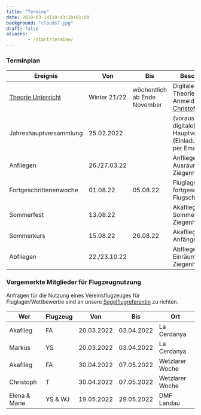 ```yaml
---
title: "Termine"
date: 2019-03-14T19:43:28+01:00
background: "clouds7.jpg"
draft: false
aliases:
        - /start/termine/
---
```


### Terminplan

**Ereignis** | **Von** | **Bis** | **Beschreibung**
---- | ---- | ---- | ----
[Theorie Unterricht](https://chmaul.de/theory) | Winter 21/22 | wöchentlich ab Ende November | Digitale Theorieschulung, Anmeldung bei [Christof Maul](/kontakt#Ansprechpartner)
Jahreshauptversammlung | 25.02.2022 | | (voraussichtlich digitale) Hauptversammlung (Einladung folgt per Email)
Anfliegen | 26./27.03.22 | | Anfliegen und Ausräumen in Ziegenhain
Fortgeschrittenenwoche | 01.08.22 | 05.08.22 | Fluglager für fortgeschrittene Flugschüler
Sommerfest | 13.08.22 | | Akaflieg Sommerfest in Ziegenhain
Sommerkurs | 15.08.22 | 26.08.22 | Akaflieg-Anfängerkurs
Abfliegen | 22./23.10.22 | | Abfliegen und Einräumen in Ziegenhain

<!--Akaflieg Frankfurt Wave Research Camp 2022 | 19.03.22 | 03.04.22 | Gebirgsfliegerei in den Pyrenäen
Fortgeschrittenenwoche | 02.08.21 | 06.08.21 | Fluglager für fortgeschrittene Flugschüler
Weihnachtsfeier | xx.xx.2022 | | Akaflieg Weihnachtsfeier, dieses Jahr in Offenbach (2G), siehe Einladung per Mail-->

### Vorgemerkte Mitglieder für Flugzeugnutzung
Anfragen für die Nutzung eines Vereinsflugzeuges für Fluglager/Wettbewerbe sind an unsere [Segelflugreferentin](/kontakt/#Ansprechpartner) zu richten.

**Wer** | **Flugzeug** | **Von** | **Bis** | **Ort**
---- | ---- | ---- | ---- | ----
Akaflieg | FA | 20.03.2022 | 03.04.2022 | La Cerdanya
Markus | YS | 20.03.2022 | 03.04.2022 | La Cerdanya
Akaflieg | FA | 30.04.2022 | 07.05.2022 | Wetzlarer Woche
Christoph | T | 30.04.2022 | 07.05.2022 | Wetzlarer Woche
Elena & Marie | YS & WJ | 19.05.2022 | 29.05.2022 | DMF Landau
